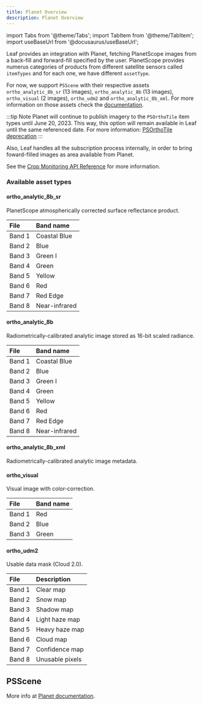 ```yaml
---
title: Planet Overview
description: Planet Overview
---
```


import Tabs from '@theme/Tabs';
import TabItem from '@theme/TabItem';
import useBaseUrl from '@docusaurus/useBaseUrl';


<p align='justify'>

Leaf provides an integration with Planet, fetching PlanetScope images from a back-fill and forward-fill specified by 
the user. PlanetScope provides numerus categories of products from different satellite sensors 
called `itemTypes` and for each one, we have different `assetType`.

For now, we support `PSScene` with their respective assets `ortho_analytic_8b_sr` (13 images), `ortho_analytic_8b` (13 images), `ortho_visual` (2 images), `ortho_udm2` and `ortho_analytic_8b_xml`. 
For more information on those assets check the 
[documentation](https://developers.planet.com/docs/data/psscene/#available-asset-types).

:::tip Note
Planet will continue to publish imagery to the `PSOrthoTile` item types until June 20, 2023. This way, 
this option will remain available in Leaf until the same referenced date. 
For more information: [PSOrthoTile deprecation](https://developers.planet.com/docs/apis/data/psorthotile-deprecation/)
:::

Also, Leaf handles all the subscription process internally, in order to bring foward-filled images as area 
available from Planet.

See the [Crop Monitoring API Reference][crop_monitoring_endpoints] for more information.

</p>

[crop_monitoring_endpoints]: crop_monitoring_endpoints.md

### Available asset types

#### ortho_analytic_8b_sr

PlanetScope atmospherically corrected surface reflectance product.

| File   | Band name     |
|:-------|:--------------|
| Band 1 | Coastal Blue  |
| Band 2 | Blue          |
| Band 3 | Green I       |
| Band 4 | Green         |
| Band 5 | Yellow        |
| Band 6 | Red           |
| Band 7 | Red Edge      |
| Band 8 | Near-infrared |


#### ortho_analytic_8b

<p align='justify'>

Radiometrically-calibrated analytic image stored as 16-bit scaled radiance.

</p>

| File   | Band name     |
|:-------|:--------------|
| Band 1 | Coastal Blue  |
| Band 2 | Blue          |
| Band 3 | Green I       |
| Band 4 | Green         |
| Band 5 | Yellow        |
| Band 6 | Red           |
| Band 7 | Red Edge      |
| Band 8 | Near-infrared |


#### ortho_analytic_8b_xml

Radiometrically-calibrated analytic image metadata.

#### ortho_visual

Visual image with color-correction.

| File   | Band name     |
|:-------|:--------------|
| Band 1 | Red           |
| Band 2 | Blue          |
| Band 3 | Green         |


#### ortho_udm2

Usable data mask (Cloud 2.0).

| File   | Description     |
|:-------|:----------------|
| Band 1 | Clear map       |
| Band 2 | Snow map        |
| Band 3 | Shadow map      |
| Band 4 | Light haze map  |
| Band 5 | Heavy haze map  |
| Band 6 | Cloud map       |
| Band 7 | Confidence map  |
| Band 8 | Unusable pixels |


## PSScene

More info at [Planet documentation][planet_psscene].

[planet_psscene]: https://developers.planet.com/docs/data/psscene/